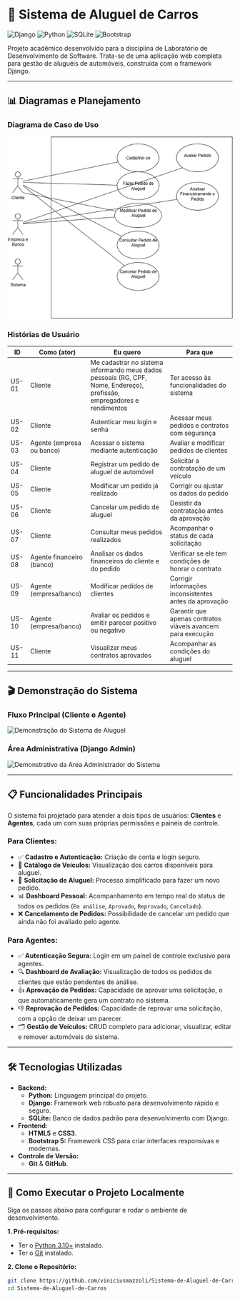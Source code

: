 # 🚗 Sistema de Aluguel de Carros

![Django](https://img.shields.io/badge/Django-4.2-092E20?style=for-the-badge&logo=django )
![Python](https://img.shields.io/badge/Python-3.10%2B-3776AB?style=for-the-badge&logo=python )
![SQLite](https://img.shields.io/badge/SQLite-3-003B57?style=for-the-badge&logo=sqlite )
![Bootstrap](https://img.shields.io/badge/Bootstrap-5-7952B3?style=for-the-badge&logo=bootstrap )

Projeto acadêmico desenvolvido para a disciplina de Laboratório de Desenvolvimento de Software. Trata-se de uma aplicação web completa para gestão de aluguéis de automóveis, construída com o framework Django.

---

## 📊 Diagramas e Planejamento

### Diagrama de Caso de Uso
![Diagrama de Caso de Uso](https://github.com/viniciusmazzoli/Sistema-de-Aluguel-de-Carros/blob/main/diagramas/DiagramaDeCasoDeUso2.png )

### Histórias de Usuário
| ID    | Como (ator)                  | Eu quero                                                                                   | Para que                                                                                         |
|-------|------------------------------|--------------------------------------------------------------------------------------------|--------------------------------------------------------------------------------------------------|
| US-01 | Cliente                      | Me cadastrar no sistema informando meus dados pessoais (RG, CPF, Nome, Endereço), profissão, empregadores e rendimentos | Ter acesso às funcionalidades do sistema                                                         |
| US-02 | Cliente                      | Autenticar meu login e senha                                                               | Acessar meus pedidos e contratos com segurança                                                   |
| US-03 | Agente (empresa ou banco)    | Acessar o sistema mediante autenticação                                                    | Avaliar e modificar pedidos de clientes                                                          |
| US-04 | Cliente                      | Registrar um pedido de aluguel de automóvel                                                | Solicitar a contratação de um veículo                                                            |
| US-05 | Cliente                      | Modificar um pedido já realizado                                                           | Corrigir ou ajustar os dados do pedido                                                           |
| US-06 | Cliente                      | Cancelar um pedido de aluguel                                                              | Desistir da contratação antes da aprovação                                                       |
| US-07 | Cliente                      | Consultar meus pedidos realizados                                                          | Acompanhar o status de cada solicitação                                                          |
| US-08 | Agente financeiro (banco)    | Analisar os dados financeiros do cliente e do pedido                                       | Verificar se ele tem condições de honrar o contrato                                               |
| US-09 | Agente (empresa/banco)       | Modificar pedidos de clientes                                                              | Corrigir informações inconsistentes antes da aprovação                                            |
| US-10 | Agente (empresa/banco)       | Avaliar os pedidos e emitir parecer positivo ou negativo                                   | Garantir que apenas contratos viáveis avancem para execução                                       |
| US-11 | Cliente                      | Visualizar meus contratos aprovados                                                        | Acompanhar as condições do aluguel                                                               |

---

## 🎬 Demonstração do Sistema

### Fluxo Principal (Cliente e Agente)
![Demonstração do Sistema de Aluguel](VideoProjeto/GifVideoApresentacaoSistema.gif)

### Área Administrativa (Django Admin)
![Demonstrativo da Area Administrador do Sistema](VideoProjeto/ExecucaoAreaAdminGif.gif)

---

## 📋 Funcionalidades Principais

O sistema foi projetado para atender a dois tipos de usuários: **Clientes** e **Agentes**, cada um com suas próprias permissões e painéis de controle.

### Para Clientes:
-   ✅ **Cadastro e Autenticação:** Criação de conta e login seguro.
-   🚗 **Catálogo de Veículos:** Visualização dos carros disponíveis para aluguel.
-   📝 **Solicitação de Aluguel:** Processo simplificado para fazer um novo pedido.
-   📊 **Dashboard Pessoal:** Acompanhamento em tempo real do status de todos os pedidos (`Em análise`, `Aprovado`, `Reprovado`, `Cancelado`).
-   ❌ **Cancelamento de Pedidos:** Possibilidade de cancelar um pedido que ainda não foi avaliado pelo agente.

### Para Agentes:
-   ✅ **Autenticação Segura:** Login em um painel de controle exclusivo para agentes.
-   🔍 **Dashboard de Avaliação:** Visualização de todos os pedidos de clientes que estão pendentes de análise.
-   👍 **Aprovação de Pedidos:** Capacidade de aprovar uma solicitação, o que automaticamente gera um contrato no sistema.
-   👎 **Reprovação de Pedidos:** Capacidade de reprovar uma solicitação, com a opção de deixar um parecer.
-   🗂️ **Gestão de Veículos:** CRUD completo para adicionar, visualizar, editar e remover automóveis do sistema.

---

## 🛠️ Tecnologias Utilizadas

*   **Backend:**
    *   **Python:** Linguagem principal do projeto.
    *   **Django:** Framework web robusto para desenvolvimento rápido e seguro.
    *   **SQLite:** Banco de dados padrão para desenvolvimento com Django.
*   **Frontend:**
    *   **HTML5** e **CSS3**.
    *   **Bootstrap 5:** Framework CSS para criar interfaces responsivas e modernas.
*   **Controle de Versão:**
    *   **Git** & **GitHub**.

---

## 🚀 Como Executar o Projeto Localmente

Siga os passos abaixo para configurar e rodar o ambiente de desenvolvimento.

**1. Pré-requisitos:**
   - Ter o [Python 3.10+](https://www.python.org/downloads/ ) instalado.
   - Ter o [Git](https://git-scm.com/downloads ) instalado.

**2. Clone o Repositório:**
   ```bash
   git clone https://github.com/viniciusmazzoli/Sistema-de-Aluguel-de-Carros.git
   cd Sistema-de-Aluguel-de-Carros

